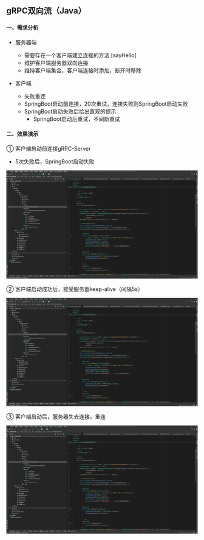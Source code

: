 ## gRPC双向流（Java）



#### 一、需求分析

- 服务器端

  - 需要存在一个客户端建立连接的方法 [sayHello]
  - 维护客户端服务器双向连接
  - 维持客户端集合，客户端连接时添加，断开时移除
- 客户端

  - 失败重连
  - SpringBoot启动前连接，20次重试，连接失败则SpringBoot启动失败
  - SpringBoot启动失败后给出直观的提示
    - SpringBoot启动后重试，不间断重试




#### 二、效果演示

① 客户端启动前连接gRPC-Server

- 5次失败后，SpringBoot启动失败

 ![](https://github.com/MagicFollower/grpc/blob/main/doc/images/%E5%AE%A2%E6%88%B7%E7%AB%AF%E5%A4%B1%E8%B4%A5%E9%87%8D%E8%BF%9E5%E6%AC%A1.gif)

② 客户端启动成功后，接受服务器keep-alive（间隔5s）

 ![](https://github.com/MagicFollower/grpc/blob/main/doc/images/%E5%AE%A2%E6%88%B7%E7%AB%AF%E8%BF%9E%E6%8E%A5%E6%88%90%E5%8A%9F%EF%BC%8C%E6%8E%A5%E5%8F%97keep-alive.gif)

③ 客户端启动后，服务器失去连接，重连

 ![](https://github.com/MagicFollower/grpc/blob/main/doc/images/%E5%AE%A2%E6%88%B7%E7%AB%AF%E5%90%AF%E5%8A%A8%E5%90%8E%EF%BC%8C%E9%87%8D%E8%BF%9E%E6%9C%8D%E5%8A%A1%E7%AB%AF.gif)



